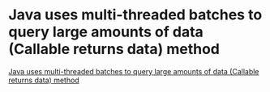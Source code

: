 # Java uses multi-threaded batches to query large amounts of data (Callable returns data) method
[Java uses multi-threaded batches to query large amounts of data (Callable returns data) method](https://aiwithcloud.com/2022/09/16/java_uses_multi_threaded_batches_to_query_large_amounts_of_data_callable_returns_data_method/)